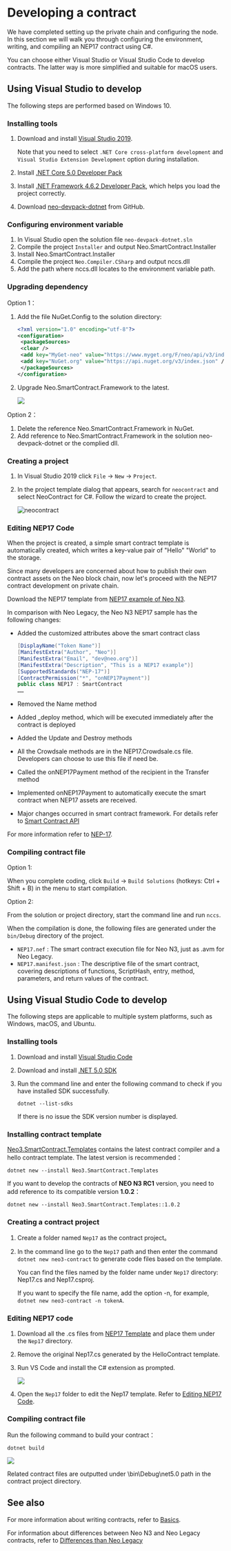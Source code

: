 # Developing a contract

We have completed setting up the private chain and configuring the node. In this section we will walk you through configuring the environment, writing, and compiling an NEP17 contract using C#.

You can choose either Visual Studio or Visual Studio Code to develop contracts. The latter way is more simplified and suitable for macOS users.

## Using Visual Studio to develop

The following steps are performed based on Windows 10.

### Installing tools

1. Download and install [Visual Studio 2019](https://www.visualstudio.com/products/visual-studio-community-vs).

   Note that you need to select `.NET Core cross-platform development` and `Visual Studio Extension Development` option during installation.

2. Install [.NET Core 5.0 Developer Pack](https://dotnet.microsoft.com/download/dotnet/thank-you/sdk-5.0.202-windows-x64-installer) 

3. Install [.NET Framework 4.6.2 Developer Pack](https://dotnet.microsoft.com/download/dotnet-framework/thank-you/net462-developer-pack-offline-installer), which helps you load the project correctly.

4. Download [neo-devpack-dotnet](https://github.com/neo-project/neo-devpack-dotnet) from GitHub.

### Configuring environment variable

1. In Visual Studio open the solution file `neo-devpack-dotnet.sln`
2. Compile the project `Installer` and output Neo.SmartContract.Installer
3. Install Neo.SmartContract.Installer
4. Compile the project `Neo.Compiler.CSharp` and output nccs.dll
5. Add the path where nccs.dll locates to the environment variable path.

### Upgrading dependency

Option 1：

1. Add the file NuGet.Config to the solution directory:

   ```xml
   <?xml version="1.0" encoding="utf-8"?>
   <configuration>
    <packageSources>
    <clear />
    <add key="MyGet-neo" value="https://www.myget.org/F/neo/api/v3/index.json" />
    <add key="NuGet.org" value="https://api.nuget.org/v3/index.json" />
    </packageSources>
   </configuration>
   ```

2. Upgrade Neo.SmartContract.Framework to the latest.

   ![](assets/nuget.png)

Option 2：

1. Delete the reference Neo.SmartContract.Framework in NuGet.
2. Add reference to Neo.SmartContract.Framework in the solution neo-devpack-dotnet or the complied dll.

### Creating a project

1. In Visual Studio 2019 click `File` -> `New` -> `Project`.

2. In the project template dialog that appears, search for `neocontract` and select NeoContract for C#. Follow the wizard to create the project.

   ![neocontract](assets/neocontract.png)

### Editing NEP17 Code

When the project is created, a simple smart contract template is automatically created, which writes a key-value pair of "Hello" "World" to the storage.

Since many developers are concerned about how to publish their own contract assets on the Neo block chain, now let's proceed with the NEP17 contract development on private chain.

Download the NEP17 template from [NEP17 example of Neo N3](https://github.com/neo-project/examples/tree/master/csharp/NEP17).

In comparison with Neo Legacy, the Neo N3 NEP17 sample has the following changes:

- Added the customized attributes above the smart contract class

   ```c#
   [DisplayName("Token Name")]
   [ManifestExtra("Author", "Neo")]
   [ManifestExtra("Email", "dev@neo.org")]
   [ManifestExtra("Description", "This is a NEP17 example")]
   [SupportedStandards("NEP-17")]
   [ContractPermission("*", "onNEP17Payment")]
   public class NEP17 : SmartContract
   ……
   ```

- Removed the Name method

- Added _deploy method, which will be executed immediately after the contract is deployed

- Added the Update and Destroy methods

- All the Crowdsale methods are in the NEP17.Crowdsale.cs file. Developers can choose to use this file if need be.

- Called the onNEP17Payment method of the recipient in the Transfer method

- Implemented onNEP17Payment to automatically execute the smart contract when NEP17 assets are received.

- Major changes occurred in smart contract framework. For details refer to [Smart Contract API](../reference/scapi/api.md)

For more information refer to [NEP-17](../develop/write/nep17.md).

### Compiling contract file

Option 1:

When you complete coding, click `Build` -> `Build Solutions` (hotkeys: Ctrl + Shift + B) in the menu to start compilation.

Option 2:

From the solution or project directory, start the command line and run `nccs`.

When the compilation is done, the following files are generated under the `bin/Debug` directory of the project.

- `NEP17.nef` : The smart contract execution file for Neo N3, just as .avm for Neo Legacy.
- `NEP17.manifest.json` : The descriptive file of the smart contract, covering descriptions of functions, ScriptHash, entry, method, parameters, and return values of the contract.

## Using Visual Studio Code to develop

The following steps are applicable to multiple system platforms, such as Windows, macOS, and Ubuntu.

### Installing tools

1. Download and install [Visual Studio Code](https://code.visualstudio.com/Download)

2. Download and install [.NET 5.0 SDK](https://dotnet.microsoft.com/download)

3. Run the command line and enter the following command to check if you have installed SDK successfully. 

   ```
   dotnet --list-sdks
   ```

   If there is no issue the SDK version number is displayed.

### Installing contract template

[Neo3.SmartContract.Templates](https://www.nuget.org/packages/Neo3.SmartContract.Templates/) contains the latest contract compiler and a hello contract template. The latest version is recommended：

```
dotnet new --install Neo3.SmartContract.Templates
```

If you want to develop the contracts of **NEO N3 RC1** version, you need to add reference to its compatible version **1.0.2**：

```
dotnet new --install Neo3.SmartContract.Templates::1.0.2
```

### Creating a contract project

1. Create a folder named `Nep17` as the contract project。

2. In the command line go to the `Nep17` path and then enter the command `dotnet new neo3-contract` to generate code files based on the template.

   You can find the files named by the folder name under `Nep17` directory: Nep17.cs and Nep17.csproj.

   If you want to specify the file name, add the option -n, for example, `dotnet new neo3-contract -n tokenA`.

### Editing NEP17 code

1. Download all the .cs files from [NEP17 Template](https://github.com/neo-project/examples/tree/master/csharp/NEP17) and place them under the  `Nep17` directory.

2. Remove the original Nep17.cs generated by the HelloContract template.

3. Run VS Code and install the C# extension as prompted.

   ![](../../zh-cn/gettingstarted/assets/extension.png)

4. Open the `Nep17` folder to edit the Nep17 template. Refer to [Editing NEP17 Code](#editing-nep17-code).

### Compiling contract file

Run the following command to build your contract：

```
dotnet build
```

![](../../zh-cn/gettingstarted/assets/build.png)

Related contract files are outputted under \bin\Debug\net5.0 path in the contract project directory.

## See also

For more information about writing contracts, refer to [Basics](../develop/write/basics.md).

For information about differences between Neo N3 and Neo Legacy contracts, refer to [Differences than Neo Legacy](../develop/write/difference.md)

